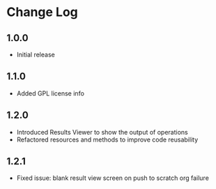 # Change Log

## 1.0.0

* Initial release

## 1.1.0

* Added GPL license info

## 1.2.0

* Introduced Results Viewer to show the output of operations
* Refactored resources and methods to improve code reusability

## 1.2.1

* Fixed issue: blank result view screen on push to scratch org failure